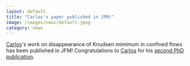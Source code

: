 ```yaml
---
layout: default
title: "Carlos's paper published in JFM!"
image: /images/news/default.jpeg
category: news
---
```

[Carlos]'s work on disappearance of Knudsen mimimum in confined flows has been published in JFM! Congratulations to [Carlos] for his [second PhD publication].

[Carlos]: /team/corral-carlos
[second PhD publication]: /papers/paper/knudsen-minimum-disappearance/
